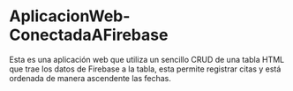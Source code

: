 # AplicacionWeb-ConectadaAFirebase
Esta es una aplicación web que utiliza un sencillo CRUD de una tabla HTML que trae los datos de Firebase a la tabla, esta permite registrar citas y está ordenada de manera ascendente las fechas.
